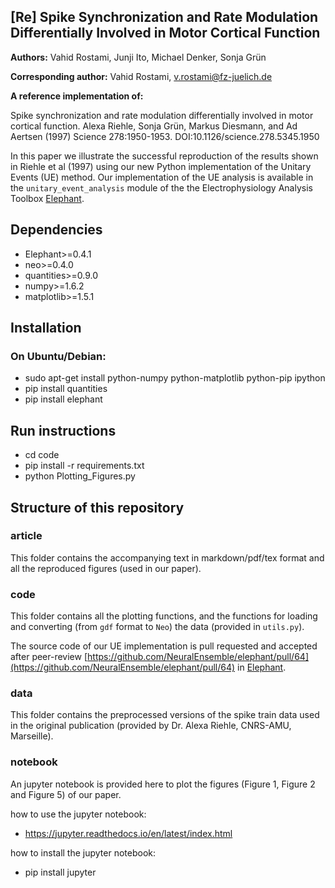 
##  [Re] Spike Synchronization and Rate Modulation Differentially Involved in Motor Cortical Function

**Authors:** Vahid Rostami, Junji Ito, Michael Denker, Sonja Gr&uuml;n

**Corresponding author:** Vahid Rostami, v.rostami@fz-juelich.de

**A reference implementation of:**

Spike synchronization and rate modulation differentially involved in motor cortical function. Alexa Riehle, Sonja Gr&uuml;n, Markus Diesmann, and Ad Aertsen (1997) Science 278:1950-1953. DOI:10.1126/science.278.5345.1950


In this paper we illustrate the successful reproduction of the results shown in Riehle et al (1997) using our new Python implementation of the Unitary Events (UE) method. Our implementation of the UE analysis is available in the `unitary_event_analysis` module of the the Electrophysiology Analysis Toolbox [Elephant](https://github.com/NeuralEnsemble/elephant).

## Dependencies
- Elephant>=0.4.1
- neo>=0.4.0
- quantities>=0.9.0
- numpy>=1.6.2
- matplotlib>=1.5.1

## Installation
### On Ubuntu/Debian:
- sudo apt-get install python-numpy python-matplotlib python-pip ipython
- pip install quantities
- pip install elephant

## Run instructions
- cd code
- pip install -r requirements.txt
- python Plotting_Figures.py

## Structure of this repository

### article
This folder contains the accompanying text in markdown/pdf/tex format and all the reproduced figures (used in our paper).

### code
This folder contains all the plotting functions, and the functions for loading and converting (from `gdf` format to `Neo`) the data (provided in `utils.py`). 

The source code of our UE implementation is pull requested and accepted after peer-review [https://github.com/NeuralEnsemble/elephant/pull/64](https://github.com/NeuralEnsemble/elephant/pull/64) in [Elephant](https://github.com/NeuralEnsemble/elephant).

### data
This folder contains the preprocessed versions of the spike train data used in the original publication (provided by Dr. Alexa Riehle, CNRS-AMU, Marseille).

### notebook
An jupyter notebook is provided here to plot the figures (Figure 1, Figure 2 and Figure 5) of our paper.

how to use the jupyter notebook:
- https://jupyter.readthedocs.io/en/latest/index.html

how to install the jupyter notebook:
- pip install jupyter


